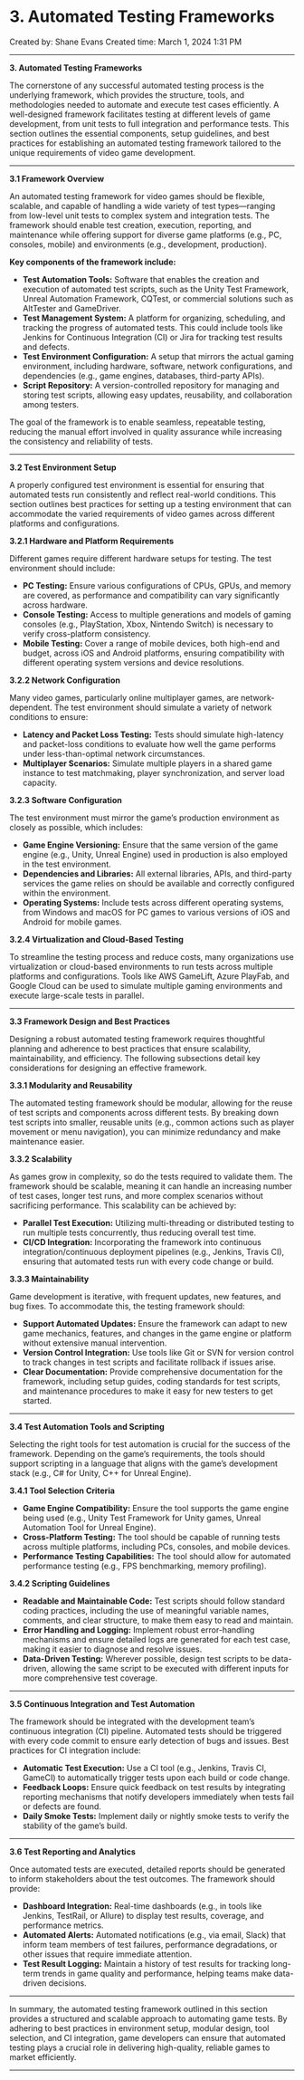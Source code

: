# 3. Automated Testing Frameworks

Created by: Shane Evans
Created time: March 1, 2024 1:31 PM

---

**3. Automated Testing Frameworks**

The cornerstone of any successful automated testing process is the underlying framework, which provides the structure, tools, and methodologies needed to automate and execute test cases efficiently. A well-designed framework facilitates testing at different levels of game development, from unit tests to full integration and performance tests. This section outlines the essential components, setup guidelines, and best practices for establishing an automated testing framework tailored to the unique requirements of video game development.

---

**3.1 Framework Overview**

An automated testing framework for video games should be flexible, scalable, and capable of handling a wide variety of test types—ranging from low-level unit tests to complex system and integration tests. The framework should enable test creation, execution, reporting, and maintenance while offering support for diverse game platforms (e.g., PC, consoles, mobile) and environments (e.g., development, production).

**Key components of the framework include:**

- **Test Automation Tools:** Software that enables the creation and execution of automated test scripts, such as the Unity Test Framework, Unreal Automation Framework, CQTest, or commercial solutions such as AltTester and GameDriver.
- **Test Management System:** A platform for organizing, scheduling, and tracking the progress of automated tests. This could include tools like Jenkins for Continuous Integration (CI) or Jira for tracking test results and defects.
- **Test Environment Configuration:** A setup that mirrors the actual gaming environment, including hardware, software, network configurations, and dependencies (e.g., game engines, databases, third-party APIs).
- **Script Repository:** A version-controlled repository for managing and storing test scripts, allowing easy updates, reusability, and collaboration among testers.

The goal of the framework is to enable seamless, repeatable testing, reducing the manual effort involved in quality assurance while increasing the consistency and reliability of tests.

---

**3.2 Test Environment Setup**

A properly configured test environment is essential for ensuring that automated tests run consistently and reflect real-world conditions. This section outlines best practices for setting up a testing environment that can accommodate the varied requirements of video games across different platforms and configurations.

**3.2.1 Hardware and Platform Requirements**

Different games require different hardware setups for testing. The test environment should include:

- **PC Testing:** Ensure various configurations of CPUs, GPUs, and memory are covered, as performance and compatibility can vary significantly across hardware.
- **Console Testing:** Access to multiple generations and models of gaming consoles (e.g., PlayStation, Xbox, Nintendo Switch) is necessary to verify cross-platform consistency.
- **Mobile Testing:** Cover a range of mobile devices, both high-end and budget, across iOS and Android platforms, ensuring compatibility with different operating system versions and device resolutions.

**3.2.2 Network Configuration**

Many video games, particularly online multiplayer games, are network-dependent. The test environment should simulate a variety of network conditions to ensure:

- **Latency and Packet Loss Testing:** Tests should simulate high-latency and packet-loss conditions to evaluate how well the game performs under less-than-optimal network circumstances.
- **Multiplayer Scenarios:** Simulate multiple players in a shared game instance to test matchmaking, player synchronization, and server load capacity.

**3.2.3 Software Configuration**

The test environment must mirror the game’s production environment as closely as possible, which includes:

- **Game Engine Versioning:** Ensure that the same version of the game engine (e.g., Unity, Unreal Engine) used in production is also employed in the test environment.
- **Dependencies and Libraries:** All external libraries, APIs, and third-party services the game relies on should be available and correctly configured within the environment.
- **Operating Systems:** Include tests across different operating systems, from Windows and macOS for PC games to various versions of iOS and Android for mobile games.

**3.2.4 Virtualization and Cloud-Based Testing**

To streamline the testing process and reduce costs, many organizations use virtualization or cloud-based environments to run tests across multiple platforms and configurations. Tools like AWS GameLift, Azure PlayFab, and Google Cloud can be used to simulate multiple gaming environments and execute large-scale tests in parallel.

---

**3.3 Framework Design and Best Practices**

Designing a robust automated testing framework requires thoughtful planning and adherence to best practices that ensure scalability, maintainability, and efficiency. The following subsections detail key considerations for designing an effective framework.

**3.3.1 Modularity and Reusability**

The automated testing framework should be modular, allowing for the reuse of test scripts and components across different tests. By breaking down test scripts into smaller, reusable units (e.g., common actions such as player movement or menu navigation), you can minimize redundancy and make maintenance easier.

**3.3.2 Scalability**

As games grow in complexity, so do the tests required to validate them. The framework should be scalable, meaning it can handle an increasing number of test cases, longer test runs, and more complex scenarios without sacrificing performance. This scalability can be achieved by:

- **Parallel Test Execution:** Utilizing multi-threading or distributed testing to run multiple tests concurrently, thus reducing overall test time.
- **CI/CD Integration:** Incorporating the framework into continuous integration/continuous deployment pipelines (e.g., Jenkins, Travis CI), ensuring that automated tests run with every code change or build.

**3.3.3 Maintainability**

Game development is iterative, with frequent updates, new features, and bug fixes. To accommodate this, the testing framework should:

- **Support Automated Updates:** Ensure the framework can adapt to new game mechanics, features, and changes in the game engine or platform without extensive manual intervention.
- **Version Control Integration:** Use tools like Git or SVN for version control to track changes in test scripts and facilitate rollback if issues arise.
- **Clear Documentation:** Provide comprehensive documentation for the framework, including setup guides, coding standards for test scripts, and maintenance procedures to make it easy for new testers to get started.

---

**3.4 Test Automation Tools and Scripting**

Selecting the right tools for test automation is crucial for the success of the framework. Depending on the game’s requirements, the tools should support scripting in a language that aligns with the game’s development stack (e.g., C# for Unity, C++ for Unreal Engine).

**3.4.1 Tool Selection Criteria**

- **Game Engine Compatibility:** Ensure the tool supports the game engine being used (e.g., Unity Test Framework for Unity games, Unreal Automation Tool for Unreal Engine).
- **Cross-Platform Testing:** The tool should be capable of running tests across multiple platforms, including PCs, consoles, and mobile devices.
- **Performance Testing Capabilities:** The tool should allow for automated performance testing (e.g., FPS benchmarking, memory profiling).

**3.4.2 Scripting Guidelines**

- **Readable and Maintainable Code:** Test scripts should follow standard coding practices, including the use of meaningful variable names, comments, and clear structure, to make them easy to read and maintain.
- **Error Handling and Logging:** Implement robust error-handling mechanisms and ensure detailed logs are generated for each test case, making it easier to diagnose and resolve issues.
- **Data-Driven Testing:** Wherever possible, design test scripts to be data-driven, allowing the same script to be executed with different inputs for more comprehensive test coverage.

---

**3.5 Continuous Integration and Test Automation**

The framework should be integrated with the development team’s continuous integration (CI) pipeline. Automated tests should be triggered with every code commit to ensure early detection of bugs and issues. Best practices for CI integration include:

- **Automatic Test Execution:** Use a CI tool (e.g., Jenkins, Travis CI, GameCI) to automatically trigger tests upon each build or code change.
- **Feedback Loops:** Ensure quick feedback on test results by integrating reporting mechanisms that notify developers immediately when tests fail or defects are found.
- **Daily Smoke Tests:** Implement daily or nightly smoke tests to verify the stability of the game’s build.

---

**3.6 Test Reporting and Analytics**

Once automated tests are executed, detailed reports should be generated to inform stakeholders about the test outcomes. The framework should provide:

- **Dashboard Integration:** Real-time dashboards (e.g., in tools like Jenkins, TestRail, or Allure) to display test results, coverage, and performance metrics.
- **Automated Alerts:** Automated notifications (e.g., via email, Slack) that inform team members of test failures, performance degradations, or other issues that require immediate attention.
- **Test Result Logging:** Maintain a history of test results for tracking long-term trends in game quality and performance, helping teams make data-driven decisions.

---

In summary, the automated testing framework outlined in this section provides a structured and scalable approach to automating game tests. By adhering to best practices in environment setup, modular design, tool selection, and CI integration, game developers can ensure that automated testing plays a crucial role in delivering high-quality, reliable games to market efficiently.

---